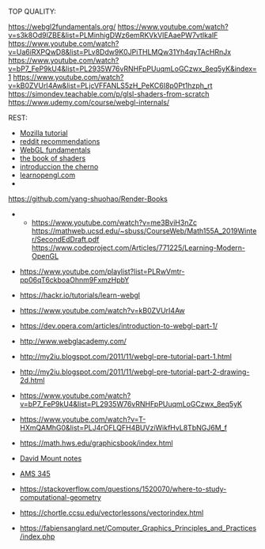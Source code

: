 TOP QUALITY:

https://webgl2fundamentals.org/
https://www.youtube.com/watch?v=s3k8Od9lZBE&list=PLMinhigDWz6emRKVkVIEAaePW7vtIkaIF
https://www.youtube.com/watch?v=Ua6iRXPQwD8&list=PLv8Ddw9K0JPiTHLMQw31Yh4qyTAcHRnJx
https://www.youtube.com/watch?v=bP7_FeP9kU4&list=PL2935W76vRNHFpPUuqmLoGCzwx_8eq5yK&index=1
https://www.youtube.com/watch?v=kB0ZVUrI4Aw&list=PLjcVFFANLS5zH_PeKC6I8p0Pt1hzph_rt
https://simondev.teachable.com/p/glsl-shaders-from-scratch
https://www.udemy.com/course/webgl-internals/


REST:

- [Mozilla tutorial](https://developer.mozilla.org/en-US/docs/Web/API/WebGL_API/Tutorial "https://developer.mozilla.org/en-US/docs/Web/API/WebGL_API/Tutorial")
- [reddit recommendations](https://www.reddit.com/r/opengl/comments/2f1utm/what_is_the_best_book_for_learning_opengl_for_a/)
- [WebGL fundamentals](https://webgl2fundamentals.org/)
- [the book of shaders](https://thebookofshaders.com/)
- [introduccion the cherno](https://www.youtube.com/watch?v=W3gAzLwfIP0&list=PLlrATfBNZ98foTJPJ_Ev03o2oq3-GGOS2&index=1)
- [learnopengl.com](https://learnopengl.com/)
-
https://github.com/yang-shuohao/Render-Books
- - https://www.youtube.com/watch?v=me3BviH3nZc
https://mathweb.ucsd.edu/~sbuss/CourseWeb/Math155A_2019Winter/SecondEdDraft.pdf
https://www.codeproject.com/Articles/771225/Learning-Modern-OpenGL
- https://www.youtube.com/playlist?list=PLRwVmtr-pp06qT6ckboaOhnm9FxmzHpbY
- https://hackr.io/tutorials/learn-webgl
- https://www.youtube.com/watch?v=kB0ZVUrI4Aw
- https://dev.opera.com/articles/introduction-to-webgl-part-1/
- http://www.webglacademy.com/
- http://my2iu.blogspot.com/2011/11/webgl-pre-tutorial-part-1.html
- http://my2iu.blogspot.com/2011/11/webgl-pre-tutorial-part-2-drawing-2d.html
- https://www.youtube.com/watch?v=bP7_FeP9kU4&list=PL2935W76vRNHFpPUuqmLoGCzwx_8eq5yK
- https://www.youtube.com/watch?v=T-HXmQAMhG0&list=PLJ4rOFLQFH4BUVziWikfHvL8TbNGJ6M_f

- https://math.hws.edu/graphicsbook/index.html

- [David Mount notes](http://www.cs.umd.edu/~mount/754/Lects/754lects.pdf)
- [AMS 345](http://www.ams.sunysb.edu/~jsbm/courses/345/ams345.html)
- https://stackoverflow.com/questions/1520070/where-to-study-computational-geometry
- https://chortle.ccsu.edu/vectorlessons/vectorindex.html
- https://fabiensanglard.net/Computer_Graphics_Principles_and_Practices/index.php


